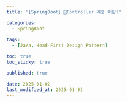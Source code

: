 ```yaml
---
title: "[SpringBoot] Controller 계층 이란?"

categories:
  - SpringBoot
  
tags:
  - [Java, Head-First Design Pattern]

toc: true
toc_sticky: true

published: true

date: 2025-01-02
last_modified_at: 2025-01-02
---
```

